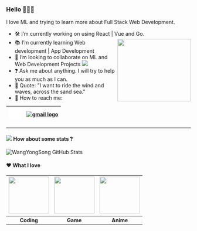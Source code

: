 ### Hello 👋👋👋

I love ML and trying to learn more about Full Stack Web Development. 

- :hammer_and_wrench: I’m currently working on using React | Vue and Go. <img align="right" src="https://github.com/wangyongsong/wangyongsong/blob/master/animegirl.gif" width="200" height="170">
- :books: I’m currently learning Web development | App Development
- :handshake: I’m looking to collaborate on ML and Web Development Projects <img src="https://media.giphy.com/media/WUlplcMpOCEmTGBtBW/giphy.gif" width="30">
- :question: Ask me about anything. I will try to help you as much as I can.
- :microphone: Quote: "I want to ride the wind and waves, across the sand sea."
- :car: How to reach me:

| [<img src="https://raw.githubusercontent.com/Delta456/Delta456/master/img/github.png" alt="github logo" width="34">](https://github.com/wangyongsong) |  [<img src="https://github.com/wangyongsong/wangyongsong/blob/master/gmail.jpeg" alt="gmail logo" width="24">](wang741496561@gmail.com) 
|---|---|

----

#### <img src="https://media.giphy.com/media/VgCDAzcKvsR6OM0uWg/giphy.gif" width="50"> How about some stats ?


![WangYongSong GitHub Stats](https://github-readme-stats.vercel.app/api?username=wangyongsong&show_icons=true)

  

#### ❤️ What I love

| <img src=https://github.com/wangyongsong/wangyongsong/blob/master/coding.gif width="110" height="100"> | <img src=https://github.com/wangyongsong/wangyongsong/blob/master/kpop.gif width="110" height="100"> | <img src=https://github.com/wangyongsong/wangyongsong/blob/master/animeicon.gif width="110" height="100"> |
| :----------------------------------------------------------: | :----------------------------------------------------------: | :----------------------------------------------------------: |
|                        <b>Coding</b>                         |                         <b>Game</b>                          |                         <b>Anime</b>                         |